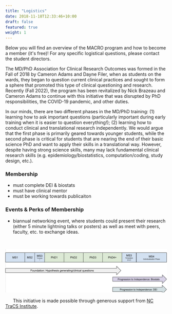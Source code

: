 ```yaml
---
title: "Logistics"
date: 2018-11-18T12:33:46+10:00
draft: false
featured: true
weight: 1
---
```


Below you will find an overview of the MACRO program and how to become a member (it's free)! For any specific logistical questions, please contact the student directors.    



The MD/PhD Association for Clinical Research Outcomes was formed in the Fall of 2018 by Cameron Adams and Dayne Filer, when as students on the wards, they began to question current clinical practices and sought to form a sphere that promoted this type of clinical questioning and research. Recently (Fall 2022), the program has been revitalized by Nick Brazeau and Cameron Adams to continue with this initiative that was disrupted by PhD responsibilities, the COVID-19 pandemic, and other duties.  


In our minds, there are two different phases in the MD/PhD training: (1) learning how to ask important questions (particularly important during early training when it is easier to question everything!); (2) learning how to conduct clinical and translational research independently. We would argue that the first phase is primarily geared towards younger students, while the second phase is critical for students that are nearing the end of their basic science PhD and want to apply their skills in a translational way. However, despite having strong science skills, many may lack fundamental clinical research skills (e.g. epidemiology/biostatistics, computation/coding, study design, etc.).  



### Membership   
- must complete DEI & biostats
- must have clinical mentor
- must be working towards publicaiton

### Events & Perks of Membership   
- biannual networking event, where students could present their research (either 5 minute lightning talks or posters) as well as meet with peers, faculty, etc. to exchange ideas.



&nbsp;

![LogisticMap](https://raw.githubusercontent.com/mdphd-assoc-clinical-outcomes-research/uncmacro/static/images/misc/logistics.png)



&nbsp;
&nbsp;
&nbsp;
This initiative is made possible through generous support from [NC TraCS Institute](https://tracs.unc.edu/index.php).
